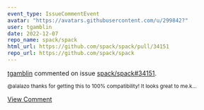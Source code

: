 ```yaml
---
event_type: IssueCommentEvent
avatar: "https://avatars.githubusercontent.com/u/299842?"
user: tgamblin
date: 2022-12-07
repo_name: spack/spack
html_url: https://github.com/spack/spack/pull/34151
repo_url: https://github.com/spack/spack
---
```


<a href='https://github.com/tgamblin' target='_blank'>tgamblin</a> commented on issue <a href='https://github.com/spack/spack/pull/34151' target='_blank'>spack/spack#34151</a>.

<small>@alalazo thanks for getting this to 100% compatibility!  It looks great to me.k...</small>

<a href='https://github.com/spack/spack/pull/34151' target='_blank'>View Comment</a>